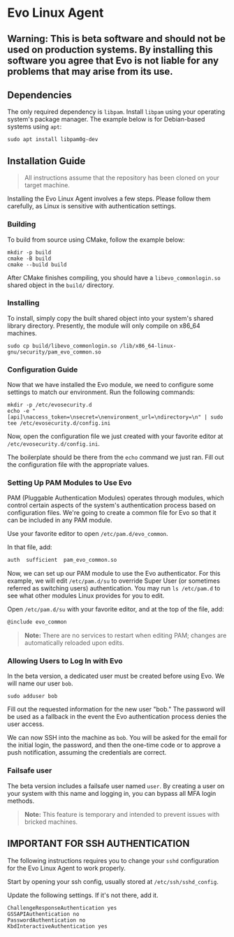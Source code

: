 
# Evo Linux Agent

## **Warning:** This is beta software and should not be used on production systems. By installing this software you agree that Evo is not liable for any problems that may arise from its use.

## Dependencies
The only required dependency is `libpam`. Install `libpam` using your operating system's package manager. The example below is for Debian-based systems using `apt`:
```shell
sudo apt install libpam0g-dev
```

## Installation Guide

> All instructions assume that the repository has been cloned on your target machine.

Installing the Evo Linux Agent involves a few steps. Please follow them carefully, as Linux is sensitive with authentication settings.

### Building

To build from source using CMake, follow the example below:

```shell
mkdir -p build
cmake -B build
cmake --build build
```

After CMake finishes compiling, you should have a `libevo_commonlogin.so` shared object in the `build/` directory.

### Installing

To install, simply copy the built shared object into your system's shared library directory. Presently, the module will only compile on x86_64 machines.

```shell
sudo cp build/libevo_commonlogin.so /lib/x86_64-linux-gnu/security/pam_evo_common.so
```

### Configuration Guide

Now that we have installed the Evo module, we need to configure some settings to match our environment. Run the following commands:

```shell
mkdir -p /etc/evosecurity.d
echo -e "[api]\naccess_token=\nsecret=\nenvironment_url=\ndirectory=\n" | sudo tee /etc/evosecurity.d/config.ini
```

Now, open the configuration file we just created with your favorite editor at `/etc/evosecurity.d/config.ini`.

The boilerplate should be there from the `echo` command we just ran. Fill out the configuration file with the appropriate values.

### Setting Up PAM Modules to Use Evo

PAM (Pluggable Authentication Modules) operates through modules, which control certain aspects of the system's authentication process based on configuration files. We're going to create a common file for Evo so that it can be included in any PAM module.

Use your favorite editor to open `/etc/pam.d/evo_common`.

In that file, add:

```sh
auth  sufficient  pam_evo_common.so
```

Now, we can set up our PAM module to use the Evo authenticator. For this example, we will edit `/etc/pam.d/su` to override Super User (or sometimes referred as switching users) authentication. You may run `ls /etc/pam.d` to see what other modules Linux provides for you to edit.

Open `/etc/pam.d/su` with your favorite editor, and at the top of the file, add:

```sh
@include evo_common
```

> **Note:** There are no services to restart when editing PAM; changes are automatically reloaded upon edits.

### Allowing Users to Log In with Evo

In the beta version, a dedicated user must be created before using Evo. We will name our user `bob`.

```shell
sudo adduser bob
```

Fill out the requested information for the new user "bob." The password will be used as a fallback in the event the Evo authentication process denies the user access.

We can now SSH into the machine as `bob`. You will be asked for the email for the initial login, the password, and then the one-time code or to approve a push notification, assuming the credentials are correct.

### Failsafe user
The beta version includes a failsafe user named `user`. By creating a user on your system with this name and logging in, you can bypass all MFA login methods.
> **Note:** This feature is temporary and intended to prevent issues with bricked machines.

## IMPORTANT FOR SSH AUTHENTICATION
The following instructions requires you to change your `sshd` configuration for the Evo Linux Agent to work properly.

Start by opening your ssh config, usually stored at `/etc/ssh/sshd_config`.

Update the following settings. If it's not there, add it.
```shell
ChallengeResponseAuthentication yes
GSSAPIAuthentication no
PasswordAuthentication no
KbdInteractiveAuthentication yes
```